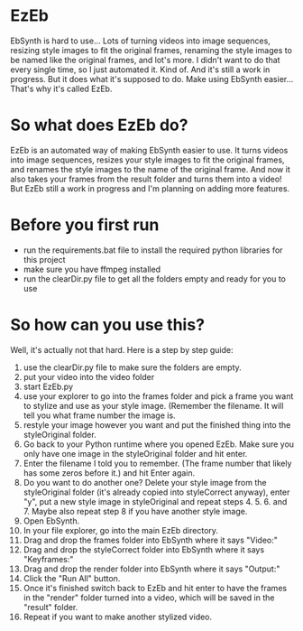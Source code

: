 # EzEb
EbSynth is hard to use... Lots of turning videos into image sequences, resizing style images to fit the original frames, renaming the style images to be named like the original frames, and lot's more. I didn't want to do that every single time, so I just automated it. Kind of. And it's still a work in progress. But it does what it's supposed to do. Make using EbSynth easier... That's why it's called EzEb. 

# So what does EzEb do?
EzEb is an automated way of making EbSynth easier to use. It turns videos into image sequences, resizes your style images to fit the original frames, and renames the style images to the name of the original frame. And now it also takes your frames from the result folder and turns them into a video!
But EzEb still a work in progress and I'm planning on adding more features.

# Before you first run
- run the requirements.bat file to install the required python libraries for this project
- make sure you have ffmpeg installed
- run the clearDir.py file to get all the folders empty and ready for you to use

# So how can you use this?
Well, it's actually not that hard. Here is a step by step guide:

1. use the clearDir.py file to make sure the folders are empty.
2. put your video into the video folder
3. start EzEb.py
4. use your explorer to go into the frames folder and pick a frame you want to stylize and use as your style image. (Remember the filename. It will tell you what frame number the image is.
5. restyle your image however you want and put the finished thing into the styleOriginal folder.
6. Go back to your Python runtime where you opened EzEb. Make sure you only have one image in the styleOriginal folder and hit enter.
7. Enter the filename I told you to remember. (The frame number that likely has some zeros before it.) and hit Enter again.
8. Do you want to do another one? Delete your style image from the styleOriginal folder (it's already copied into styleCorrect anyway), enter "y", put a new style image in styleOriginal and repeat steps 4. 5. 6. and 7. Maybe also repeat step 8 if you have another style image.
9. Open EbSynth.
10. In your file explorer, go into the main EzEb directory.
11. Drag and drop the frames folder into EbSynth where it says "Video:"
12. Drag and drop the styleCorrect folder into EbSynth where it says "Keyframes:"
13. Drag and drop the render folder into EbSynth where it says "Output:"
14. Click the "Run All" button.
15. Once it's finished switch back to EzEb and hit enter to have the frames in the "render" folder turned into a video, which will be saved in the "result" folder.
16. Repeat if you want to make another stylized video.
